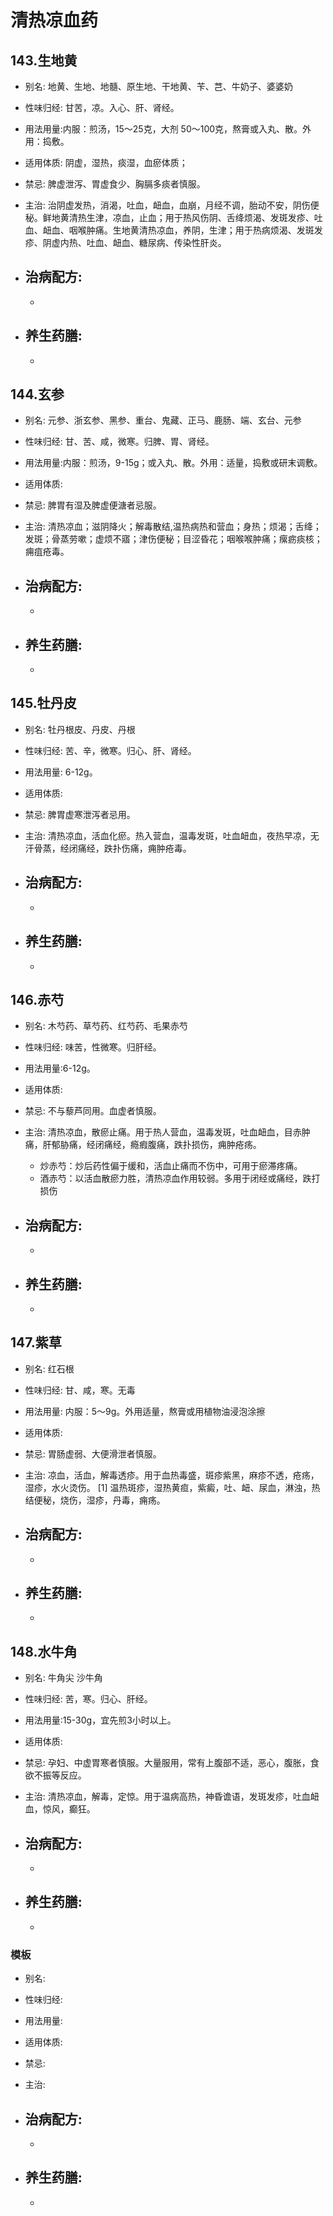 # 清热凉血药

## 143.生地黄

- 别名: 地黄、生地、地髓、原生地、干地黄、苄、芑、牛奶子、婆婆奶
- 性味归经: 甘苦，凉。入心、肝、肾经。
- 用法用量:内服：煎汤，15～25克，大剂 50～100克，熬膏或入丸、散。外用：捣敷。
- 适用体质: 阴虚，湿热，痰湿，血瘀体质；
- 禁忌: 脾虚泄泻、胃虚食少、胸膈多痰者慎服。

- 主治: 治阴虚发热，消渴，吐血，衄血，血崩，月经不调，胎动不安，阴伤便秘。鲜地黄清热生津，凉血，止血；用于热风伤阴、舌绛烦渴、发斑发疹、吐血、衄血、咽喉肿痛。生地黄清热凉血，养阴，生津；用于热病烦渴、发斑发疹、阴虚内热、吐血、衄血、糖尿病、传染性肝炎。
- 治病配方: 
  - 
  - 
  
- 养生药膳: 
  -
  -


## 144.玄参

- 别名: 元参、浙玄参、黑参、重台、鬼藏、正马、鹿肠、端、玄台、元参
- 性味归经: 甘、苦、咸，微寒。归脾、胃、肾经。
- 用法用量:内服：煎汤，9-15g；或入丸、散。外用：适量，捣敷或研末调敷。
- 适用体质: 
- 禁忌: 脾胃有湿及脾虚便溏者忌服。

- 主治: 清热凉血；滋阴降火；解毒散结,温热病热和营血；身热；烦渴；舌绛；发斑；骨蒸劳嗽；虚烦不寤；津伤便秘；目涩昏花；咽喉喉肿痛；瘰疬痰核；痈疽疮毒。
- 治病配方: 
  - 
  - 
  
- 养生药膳: 
  -
  -


## 145.牡丹皮

- 别名: 牡丹根皮、丹皮、丹根
- 性味归经: 苦、辛，微寒。归心、肝、肾经。
- 用法用量: 6-12g。
- 适用体质: 
- 禁忌: 脾胃虚寒泄泻者忌用。

- 主治: 清热凉血，活血化瘀。热入营血，温毒发斑，吐血衄血，夜热早凉，无汗骨蒸，经闭痛经，跌扑伤痛，痈肿疮毒。
- 治病配方: 
  - 
  - 
  
- 养生药膳: 
  -
  -


## 146.赤芍

- 别名: 木芍药、草芍药、红芍药、毛果赤芍
- 性味归经: 味苦，性微寒。归肝经。
- 用法用量:6-12g。
- 适用体质: 
- 禁忌: 不与藜芦同用。血虚者慎服。

- 主治: 清热凉血，散瘀止痛。用于热人营血，温毒发斑，吐血衄血，目赤肿痛，肝郁胁痛，经闭痛经，瘾瘕腹痛，跌扑损伤，痈肿疮疡。
  - 炒赤芍：炒后药性偏于缓和，活血止痛而不伤中，可用于瘀滞疼痛。
  - 酒赤芍：以活血散瘀力胜，清热凉血作用较弱。多用于闭经或痛经，跌打损伤
- 治病配方: 
  - 
  - 
  
- 养生药膳: 
  -
  -


## 147.紫草

- 别名: 红石根
- 性味归经: 甘、咸，寒。无毒
- 用法用量: 内服：5～9g。外用适量，熬膏或用植物油浸泡涂擦
- 适用体质: 
- 禁忌: 胃肠虚弱、大便滑泄者慎服。

- 主治: 凉血，活血，解毒透疹。用于血热毒盛，斑疹紫黑，麻疹不透，疮疡，湿疹，水火烫伤。 [1]  温热斑疹，湿热黄疸，紫癜，吐、衄、尿血，淋浊，热结便秘，烧伤，湿疹，丹毒，痈疡。
- 治病配方: 
  - 
  - 
  
- 养生药膳: 
  -
  -


## 148.水牛角

- 别名: 牛角尖 沙牛角
- 性味归经: 苦，寒。归心、肝经。
- 用法用量:15-30g，宜先煎3小时以上。
- 适用体质: 
- 禁忌: 孕妇、中虚胃寒者慎服。大量服用，常有上腹部不适，恶心，腹胀，食欲不振等反应。

- 主治: 清热凉血，解毒，定惊。用于温病高热，神昏谵语，发斑发疹，吐血衄血，惊风，癫狂。
- 治病配方: 
  - 
  - 
  
- 养生药膳: 
  -
  -







### 模板

- 别名: 
- 性味归经: 
- 用法用量:
- 适用体质: 
- 禁忌: 

- 主治: 
- 治病配方: 
  - 
  - 
  
- 养生药膳: 
  -
  -
